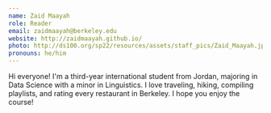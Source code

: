 ```yaml
---
name: Zaid Maayah
role: Reader
email: zaidmaayah@berkeley.edu
website: http://zaidmaayah.github.io/
photo: http://ds100.org/sp22/resources/assets/staff_pics/Zaid_Maayah.jpg
pronouns: he/him
---
```

Hi everyone! I'm a third-year international student from Jordan, majoring in Data Science with a minor in Linguistics. I love traveling, hiking, compiling playlists, and rating every restaurant in Berkeley. I hope you enjoy the course! 
